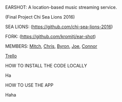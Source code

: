 EARSHOT: A location-based music streaming service.

(Final Project Chi Sea Lions 2016)

SEA LIONS: (https://github.com/chi-sea-lions-2016)

FORK: (https://github.com/kromitj/ear-shot)


MEMBERS: 
[Mitch](https://github.com/kromitj), 
[Chris](https://github.com/yaboichrissyb), 
[Byron](https://github.com/byronbenjamin), 
[Joe](https://github.com/scottjoseph), 
[Connor](https://github.com/creaumond)

[Trello](https://trello.com/b/6Br841I0/earshot)

HOW TO INSTALL THE CODE LOCALLY

Ha

HOW TO USE THE APP

Haha


